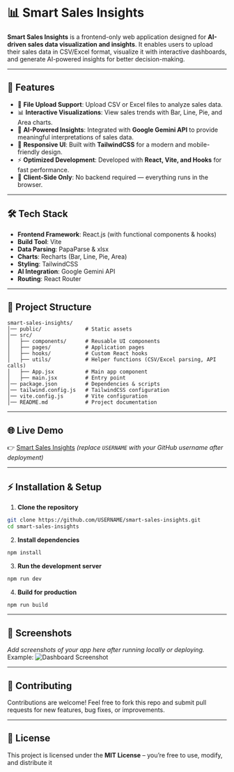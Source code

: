 # 📊 Smart Sales Insights

**Smart Sales Insights** is a frontend-only web application designed for **AI-driven sales data visualization and insights**. It enables users to upload their sales data in CSV/Excel format, visualize it with interactive dashboards, and generate AI-powered insights for better decision-making.

---

## 🚀 Features

* 📂 **File Upload Support**: Upload CSV or Excel files to analyze sales data.
* 📊 **Interactive Visualizations**: View sales trends with Bar, Line, Pie, and Area charts.
* 🤖 **AI-Powered Insights**: Integrated with **Google Gemini API** to provide meaningful interpretations of sales data.
* 🎨 **Responsive UI**: Built with **TailwindCSS** for a modern and mobile-friendly design.
* ⚡ **Optimized Development**: Developed with **React, Vite, and Hooks** for fast performance.
* 🔗 **Client-Side Only**: No backend required — everything runs in the browser.

---

## 🛠️ Tech Stack

* **Frontend Framework**: React.js (with functional components & hooks)
* **Build Tool**: Vite
* **Data Parsing**: PapaParse & xlsx
* **Charts**: Recharts (Bar, Line, Pie, Area)
* **Styling**: TailwindCSS
* **AI Integration**: Google Gemini API
* **Routing**: React Router

---

## 📂 Project Structure

```
smart-sales-insights/
│── public/              # Static assets
│── src/
│   ├── components/      # Reusable UI components
│   ├── pages/           # Application pages
│   ├── hooks/           # Custom React hooks
│   ├── utils/           # Helper functions (CSV/Excel parsing, API calls)
│   ├── App.jsx          # Main app component
│   ├── main.jsx         # Entry point
│── package.json         # Dependencies & scripts
│── tailwind.config.js   # TailwindCSS configuration
│── vite.config.js       # Vite configuration
│── README.md            # Project documentation
```

---

## 🌐 Live Demo

👉 [Smart Sales Insights](https://USERNAME.github.io/smart-sales-insights/)
*(replace `USERNAME` with your GitHub username after deployment)*

---

## ⚡ Installation & Setup

1. **Clone the repository**

```bash
git clone https://github.com/USERNAME/smart-sales-insights.git
cd smart-sales-insights
```

2. **Install dependencies**

```bash
npm install
```

3. **Run the development server**

```bash
npm run dev
```

4. **Build for production**

```bash
npm run build
```

---

## 📸 Screenshots

*Add screenshots of your app here after running locally or deploying.*
Example:
![Dashboard Screenshot](assets/screenshot.png)

---

## 🤝 Contributing

Contributions are welcome! Feel free to fork this repo and submit pull requests for new features, bug fixes, or improvements.

---

## 📜 License

This project is licensed under the **MIT License** – you’re free to use, modify, and distribute it
